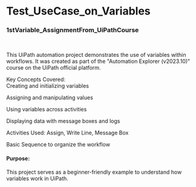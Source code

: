 # Test_UseCase_on_Variables
<h3>1stVariable_AssignmentFrom_UiPathCourse</h2>
<br>
<p>This UiPath automation project demonstrates the use of variables within workflows. It was created as part of the "Automation Explorer (v2023.10)" course on the UiPath official platform.

Key Concepts Covered:<br>
Creating and initializing variables

Assigning and manipulating values

Using variables across activities

Displaying data with message boxes and logs

Activities Used:
Assign, Write Line, Message Box

Basic Sequence to organize the workflow</p>
<h4>Purpose:</h4>
<p>This project serves as a beginner-friendly example to understand how variables work in UiPath.</p>
